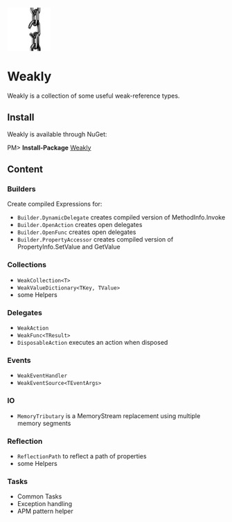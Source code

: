 ![Logo](./weakly_icon.png)
# Weakly

Weakly is a collection of some useful weak-reference types.


## Install
Weakly is available through NuGet:

PM> **Install-Package** [Weakly](https://www.nuget.org/packages/Weakly/)


## Content

### Builders
Create compiled Expressions for:
* `Builder.DynamicDelegate` creates compiled version of MethodInfo.Invoke
* `Builder.OpenAction` creates open delegates
* `Builder.OpenFunc` creates open delegates
* `Builder.PropertyAccessor` creates compiled version of PropertyInfo.SetValue and GetValue

### Collections
* `WeakCollection<T>`
* `WeakValueDictionary<TKey, TValue>`
* some Helpers

### Delegates
* `WeakAction`
* `WeakFunc<TResult>`
* `DisposableAction` executes an action when disposed

### Events
* `WeakEventHandler`
* `WeakEventSource<TEventArgs>`

### IO
* `MemoryTributary` is a MemoryStream replacement using multiple memory segments

### Reflection
* `ReflectionPath` to reflect a path of properties
* some Helpers

### Tasks
* Common Tasks
* Exception handling
* APM pattern helper
